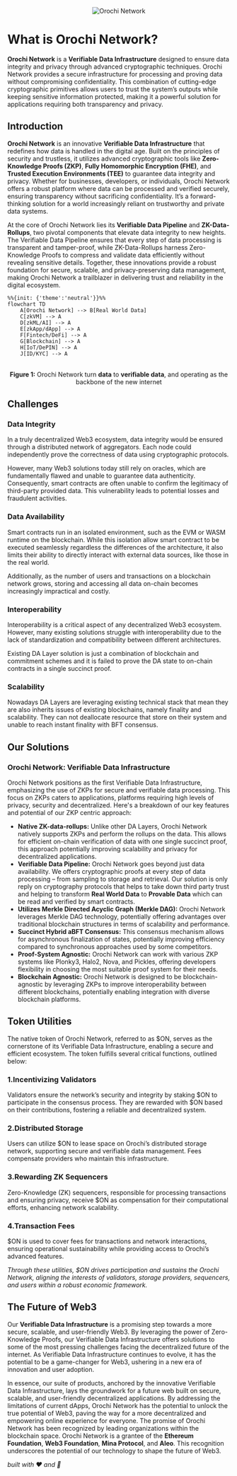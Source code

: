 <p align="center">
    <img src="../assets/orochi-network.png" alt="Orochi Network">
</p>

# What is Orochi Network?

<!-- toc -->

**Orochi Network** is a **Verifiable Data Infrastructure** designed to ensure data integrity and privacy through advanced cryptographic techniques. Orochi Network provides a secure infrastructure for processing and proving data without compromising confidentiality. This combination of cutting-edge cryptographic primitives allows users to trust the system’s outputs while keeping sensitive information protected, making it a powerful solution for applications requiring both transparency and privacy.

## Introduction

**Orochi Network** is an innovative **Verifiable Data Infrastructure** that redefines how data is handled in the digital age. Built on the principles of security and trustless, it utilizes advanced cryptographic tools like **Zero-Knowledge Proofs (ZKP)**, **Fully Homomorphic Encryption (FHE)**, and **Trusted Execution Environments (TEE)** to guarantee data integrity and privacy. Whether for businesses, developers, or individuals, Orochi Network offers a robust platform where data can be processed and verified securely, ensuring transparency without sacrificing confidentiality. It’s a forward-thinking solution for a world increasingly reliant on trustworthy and private data systems.

At the core of Orochi Network lies its **Verifiable Data Pipeline** and **ZK-Data-Rollups**, two pivotal components that elevate data integrity to new heights. The Verifiable Data Pipeline ensures that every step of data processing is transparent and tamper-proof, while ZK-Data-Rollups harness Zero-Knowledge Proofs to compress and validate data efficiently without revealing sensitive details. Together, these innovations provide a robust foundation for secure, scalable, and privacy-preserving data management, making Orochi Network a trailblazer in delivering trust and reliability in the digital ecosystem.

```mermaid
%%{init: {'theme':'neutral'}}%%
flowchart TD
    A[Orochi Network] --> B[Real World Data]
    C[zkVM] --> A
    D[zkML/AI] --> A
    E[zkApp/dApp] --> A
    F[Fintech/DeFi] --> A
    G[Blockchain] --> A
    H[IoT/DePIN] --> A
    J[ID/KYC] --> A
```

<p align="center">
    </br><b>Figure 1:</b> Orochi Network turn <b>data</b> to <b>verifiable data</b>, and operating as the backbone of the new internet
</p>

## Challenges

### Data Integrity

In a truly decentralized Web3 ecosystem, data integrity would be ensured through a distributed network of aggregators. Each node could independently prove the correctness of data using cryptographic protocols.

However, many Web3 solutions today still rely on oracles, which are fundamentally flawed and unable to guarantee data authenticity. Consequently, smart contracts are often unable to confirm the legitimacy of third-party provided data. This vulnerability leads to potential losses and fraudulent activities.

### Data Availability

Smart contracts run in an isolated environment, such as the EVM or WASM runtime on the blockchain. While this isolation allow smart contract to be executed seamlessly regardless the differences of the architecture, it also limits their ability to directly interact with external data sources, like those in the real world.

Additionally, as the number of users and transactions on a blockchain network grows, storing and accessing all data on-chain becomes increasingly impractical and costly.

### Interoperability

Interoperability is a critical aspect of any decentralized Web3 ecosystem. However, many existing solutions struggle with interoperability due to the lack of standardization and compatibility between different architectures.

Existing DA Layer solution is just a combination of blockchain and commitment schemes and it is failed to prove the DA state to on-chain contracts in a single succinct proof.

### Scalability

Nowadays DA Layers are leveraging existing technical stack that mean they are also inherits issues of existing blockchains, namely finality and scalability. They can not deallocate resource that store on their system and unable to reach instant finality with BFT consensus.

## Our Solutions

### Orochi Network: Verifiable Data Infrastructure

Orochi Network positions as the first Verifiable Data Infrastructure, emphasizing the use of ZKPs for secure and verifiable data processing. This focus on ZKPs caters to applications, platforms requiring high levels of privacy, security and decentralized. Here's a breakdown of our key features and potential of our ZKP centric approach:

- **Native ZK-data-rollups:** Unlike other DA Layers, Orochi Network natively supports ZKPs and perform the rollups on the data. This allows for efficient on-chain verification of data with one single succinct proof, this approach potentially improving scalability and privacy for decentralized applications.
- **Verifiable Data Pipeline:** Orochi Network goes beyond just data availability. We offers cryptographic proofs at every step of data processing – from sampling to storage and retrieval. Our solution is only reply on cryptography protocols that helps to take down third party trust and helping to transform **Real World Data** to **Provable Data** which can be read and verified by smart contracts.
- **Utilizes Merkle Directed Acyclic Graph (Merkle DAG):** Orochi Network leverages Merkle DAG technology, potentially offering advantages over traditional blockchain structures in terms of scalability and performance.
- **Succinct Hybrid aBFT Consensus:** This consensus mechanism allows for asynchronous finalization of states, potentially improving efficiency compared to synchronous approaches used by some competitors.
- **Proof-System Agnostic:** Orochi Network can work with various ZKP systems like Plonky3, Halo2, Nova, and Pickles, offering developers flexibility in choosing the most suitable proof system for their needs.
- **Blockchain Agnostic:** Orochi Network is designed to be blockchain-agnostic by leveraging ZKPs to improve interoperability between different blockchains, potentially enabling integration with diverse blockchain platforms.

## Token Utilities

The native token of Orochi Network, referred to as $ON, serves as the cornerstone of its Verifiable Data Infrastructure, enabling a secure and efficient ecosystem. The token fulfills several critical functions, outlined below:

### 1.Incentivizing Validators

Validators ensure the network’s security and integrity by staking $ON to participate in the consensus process. They are rewarded with $ON based on their contributions, fostering a reliable and decentralized system.

### 2.Distributed Storage

Users can utilize $ON to lease space on Orochi’s distributed storage network, supporting secure and verifiable data management. Fees compensate providers who maintain this infrastructure.

### 3.Rewarding ZK Sequencers

Zero-Knowledge (ZK) sequencers, responsible for processing transactions and ensuring privacy, receive $ON as compensation for their computational efforts, enhancing network scalability.

### 4.Transaction Fees

$ON is used to cover fees for transactions and network interactions, ensuring operational sustainability while providing access to Orochi’s advanced features.

_Through these utilities, $ON drives participation and sustains the Orochi Network, aligning the interests of validators, storage providers, sequencers, and users within a robust economic framework._

## The Future of Web3

Our **Verifiable Data Infrastructure** is a promising step towards a more secure, scalable, and user-friendly Web3. By leveraging the power of Zero-Knowledge Proofs, our Verifiable Data Infrastructure offers solutions to some of the most pressing challenges facing the decentralized future of the internet. As Verifiable Data Infrastructure continues to evolve, it has the potential to be a game-changer for Web3, ushering in a new era of innovation and user adoption.

In essence, our suite of products, anchored by the innovative Verifiable Data Infrastructure, lays the groundwork for a future web built on secure, scalable, and user-friendly decentralized applications. By addressing the limitations of current dApps, Orochi Network has the potential to unlock the true potential of Web3, paving the way for a more decentralized and empowering online experience for everyone. The promise of Orochi Network has been recognized by leading organizations within the blockchain space. Orochi Network is a grantee of the **Ethereum Foundation**, **Web3 Foundation**, **Mina Protocol**, and **Aleo**. This recognition underscores the potential of our technology to shape the future of Web3.

_built with ❤️ and 🦀_
